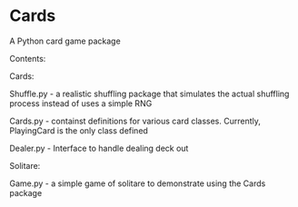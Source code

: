 # Cards
A Python card game package

Contents:

Cards:

  Shuffle.py - a realistic shuffling package that simulates the actual shuffling process instead of uses a simple RNG

  Cards.py - containst definitions for various card classes. Currently, PlayingCard is the only class defined

  Dealer.py - Interface to handle dealing deck out
  

Solitare:

  Game.py - a simple game of solitare to demonstrate using the Cards package
